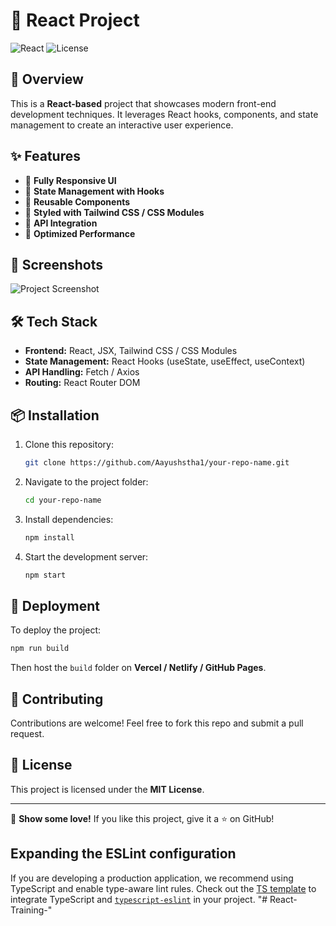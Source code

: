 # 🌟 React Project

![React](https://img.shields.io/badge/React-18.0-blue?style=flat&logo=react)
![License](https://img.shields.io/badge/License-MIT-green.svg)

## 🚀 Overview

This is a **React-based** project that showcases modern front-end development techniques. It leverages React hooks, components, and state management to create an interactive user experience.

## ✨ Features

- 🔹 **Fully Responsive UI**
- 🔹 **State Management with Hooks**
- 🔹 **Reusable Components**
- 🔹 **Styled with Tailwind CSS / CSS Modules**
- 🔹 **API Integration**
- 🔹 **Optimized Performance**

## 📸 Screenshots

![Project Screenshot](https://via.placeholder.com/800x400?text=Screenshot)

## 🛠️ Tech Stack

- **Frontend:** React, JSX, Tailwind CSS / CSS Modules
- **State Management:** React Hooks (useState, useEffect, useContext)
- **API Handling:** Fetch / Axios
- **Routing:** React Router DOM

## 📦 Installation

1. Clone this repository:
   ```bash
   git clone https://github.com/Aayushstha1/your-repo-name.git
   ```
2. Navigate to the project folder:
   ```bash
   cd your-repo-name
   ```
3. Install dependencies:
   ```bash
   npm install
   ```
4. Start the development server:
   ```bash
   npm start
   ```

## 🚀 Deployment

To deploy the project:
```bash
npm run build
```
Then host the `build` folder on **Vercel / Netlify / GitHub Pages**.

## 🤝 Contributing

Contributions are welcome! Feel free to fork this repo and submit a pull request.

## 📜 License

This project is licensed under the **MIT License**.

---

🌟 **Show some love!** If you like this project, give it a ⭐ on GitHub!


## Expanding the ESLint configuration

If you are developing a production application, we recommend using TypeScript and enable type-aware lint rules. Check out the [TS template](https://github.com/vitejs/vite/tree/main/packages/create-vite/template-react-ts) to integrate TypeScript and [`typescript-eslint`](https://typescript-eslint.io) in your project.
"# React-Training-" 
